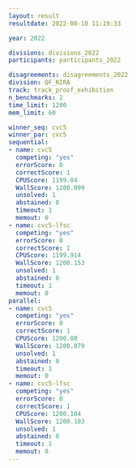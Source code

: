 ```yaml
---
layout: result
resultdate: 2022-08-10 11:19:33

year: 2022

divisions: divisions_2022
participants: participants_2022

disagreements: disagreements_2022
division: QF_NIRA
track: track_proof_exhibition
n_benchmarks: 2
time_limit: 1200
mem_limit: 60

winner_seq: cvc5
winner_par: cvc5
sequential:
- name: cvc5
  competing: "yes"
  errorScore: 0
  correctScore: 1
  CPUScore: 1199.84
  WallScore: 1200.099
  unsolved: 1
  abstained: 0
  timeout: 1
  memout: 0
- name: cvc5-lfsc
  competing: "yes"
  errorScore: 0
  correctScore: 1
  CPUScore: 1199.914
  WallScore: 1200.153
  unsolved: 1
  abstained: 0
  timeout: 1
  memout: 0
parallel:
- name: cvc5
  competing: "yes"
  errorScore: 0
  correctScore: 1
  CPUScore: 1200.08
  WallScore: 1200.079
  unsolved: 1
  abstained: 0
  timeout: 1
  memout: 0
- name: cvc5-lfsc
  competing: "yes"
  errorScore: 0
  correctScore: 1
  CPUScore: 1200.104
  WallScore: 1200.103
  unsolved: 1
  abstained: 0
  timeout: 1
  memout: 0
---
```

